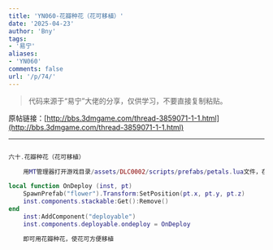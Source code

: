 ```yaml
---
title: 'YN060-花瓣种花（花可移植）'
date: '2025-04-23'
author: 'Bny'
tags:
- '易宁'
aliases:
- 'YN060'
comments: false
url: '/p/74/'
---
```


> 代码来源于“易宁”大佬的分享，仅供学习，不要直接复制粘贴。

原帖链接：[http://bbs.3dmgame.com/thread-3859071-1-1.html](http://bbs.3dmgame.com/thread-3859071-1-1.html)

---

```lua  

六十.花瓣种花（花可移植）

	用MT管理器打开游戏目录/assets/DLC0002/scripts/prefabs/petals.lua文件，在inst:AddComponent("inspectable")的下一行插入以下内容：

local function OnDeploy (inst, pt)
	SpawnPrefab("flower").Transform:SetPosition(pt.x, pt.y, pt.z)
	inst.components.stackable:Get():Remove()
end
	inst:AddComponent("deployable")
	inst.components.deployable.ondeploy = OnDeploy

	即可用花瓣种花，使花可方便移植

```  


